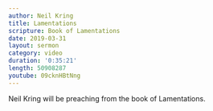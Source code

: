 ```yaml
---
author: Neil Kring
title: Lamentations
scripture: Book of Lamentations
date: 2019-03-31
layout: sermon
category: video
duration: '0:35:21' 
length: 50908287
youtube: 09cknHBtNng
---
```


Neil Kring will be preaching from the book of Lamentations.
